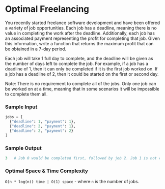 # Optimal Freelancing

You recently started freelance software development and have been offered a variety of
job opportunities. Each job has a deadline, meaning there is no value in completing the
work after the deadline. Additionally, each job has an associated payment representing
the profit for completing that job. Given this information, write a function that
returns the maximum profit that can be obtained in a 7-day period.

Each job will take 1 full day to complete, and the deadline will be given as the number
of days left to complete the job. For example, if a job has a deadline of 1, then it can
only be completed if it is the first job worked on. If a job has a deadline of 2, then it
could be started on the first or second day.

Note: There is no requirement to complete all of the jobs. Only one job can be worked on at
a time, meaning that in some scenarios it will be impossible to complete them all.

### Sample Input

```python
jobs = [
  {"deadline": 1, "payment": 1},
  {"deadline": 2, "payment": 1},
  {"deadline": 2, "payment": 2}
]
```

### Sample Output

```python
3   # Job 0 would be completed first, followed by job 2. Job 1 is not completed.
```

### Optimal Space & Time Complexity

`O(n * log(n)) time | O(1) space` - where `n` is the number of jobs.

